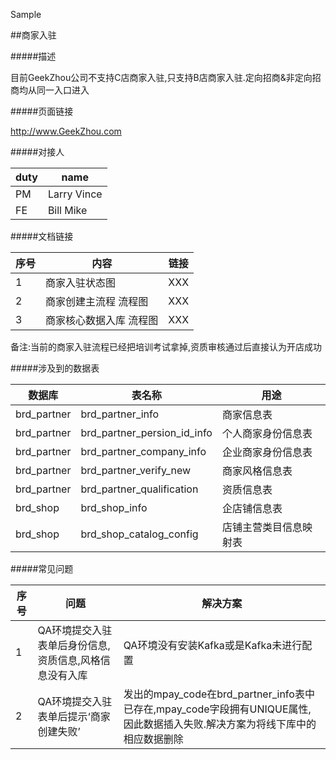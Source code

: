 Sample

##商家入驻

#####描述

目前GeekZhou公司不支持C店商家入驻,只支持B店商家入驻.定向招商&非定向招商均从同一入口进入

#####页面链接

http://www.GeekZhou.com

#####对接人

|duty|name|
|----|----|
|PM  |Larry Vince|
|FE  |Bill Mike |

#####文档链接

|序号|内容|链接|
|----|--|----|
|1|商家入驻状态图|XXX|
|2|商家创建主流程 流程图|XXX|
|3|商家核心数据入库 流程图|XXX|

备注:当前的商家入驻流程已经把培训考试拿掉,资质审核通过后直接认为开店成功


#####涉及到的数据表

|数据库|表名称|用途|
|-----|-----|----|
|brd_partner|brd_partner_info|商家信息表|
|brd_partner|brd_partner_persion_id_info|个人商家身份信息表|
|brd_partner|brd_partner_company_info|企业商家身份信息表|
|brd_partner|brd_partner_verify_new|商家风格信息表|
|brd_partner|brd_partner_qualification|资质信息表|
|brd_shop|brd_shop_info|企店铺信息表|
|brd_shop|brd_shop_catalog_config|店铺主营类目信息映射表|

#####常见问题

|序号|问题|解决方案|
|---|----|-------|
| 1 |QA环境提交入驻表单后身份信息,资质信息,风格信息没有入库|QA环境没有安装Kafka或是Kafka未进行配置|
| 2 |QA环境提交入驻表单后提示‘商家创建失败’|发出的mpay_code在brd_partner_info表中已存在,mpay_code字段拥有UNIQUE属性,因此数据插入失败.解决方案为将线下库中的相应数据删除|
